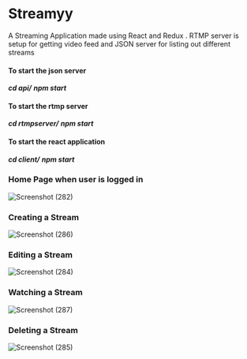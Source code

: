 # Streamyy #
A Streaming Application made using React and Redux . RTMP server is setup for getting video feed and JSON server for listing out different streams 

#### To start the json server  ####
***cd api/***
***npm start***

#### To start the rtmp server  ####
***cd rtmpserver/***
***npm start***

#### To start the react application  ####
***cd client/***
***npm start***

### Home Page when user is logged in ###
![Screenshot (282)](https://user-images.githubusercontent.com/87593435/180187436-a2cb577a-b341-40a0-9087-4f7604f45375.png)

### Creating a Stream ###
![Screenshot (286)](https://user-images.githubusercontent.com/87593435/180188163-c453ec29-08b6-443f-8cb8-5e3f9b05a9e4.png)

### Editing a Stream ###
![Screenshot (284)](https://user-images.githubusercontent.com/87593435/180188277-a923560b-e990-40ac-807c-f56790a5ccda.png)

### Watching a Stream ###
![Screenshot (287)](https://user-images.githubusercontent.com/87593435/180188403-f936c043-916c-46e2-83cb-9072affda734.png)

### Deleting a Stream ###
![Screenshot (285)](https://user-images.githubusercontent.com/87593435/180188498-b261f934-708f-4442-8c88-168383f7915a.png)
